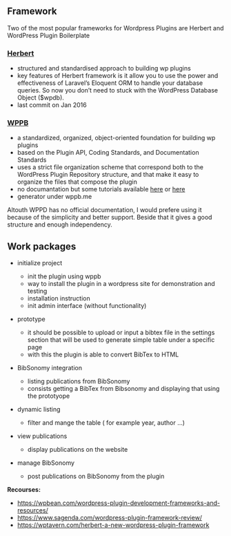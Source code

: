 ## Framework
Two of the most popular frameworks for Wordpress Plugins are Herbert and WordPress Plugin Boilerplate 

### [Herbert](https://github.com/getherbert/herbert)
* structured and standardised approach to building wp plugins
* key features of Herbert framework is it allow you to use the power and effectiveness of Laravel’s Eloquent ORM to handle your database queries. So now you don’t need to stuck with the WordPress Database Object ($wpdb).
* last commit on Jan 2016

### [WPPB](https://wppb.io)
* a standardized, organized, object-oriented foundation for building wp plugins
* based on the Plugin API, Coding Standards, and Documentation Standards
* uses a strict file organization scheme that correspond both to the WordPress Plugin Repository structure, and that make it easy to organize the files that compose the plugin
* no documantation but some tutorials available [here](https://scotch.io/tutorials/how-to-build-a-wordpress-plugin-part-1) or [here](https://www.sitepoint.com/wordpress-plugin-boilerplate/)
* generator under wppb.me

Altouth WPPD has no official documentation, I would prefere using it because of the simplicity and better support. Beside that it gives a good structure and enough independency.

## Work packages
* initialize project
    * init the plugin using wppb
    * way to install the plugin in a wordpress site for demonstration and testing
    * installation instruction
    * init admin interface (without functionality)

* prototype
    * it should be possible to upload or input a bibtex file in the settings section that will be used to generate simple table under a specific page
    * with this the plugin is able to convert BibTex to HTML

* BibSonomy integration
    * listing publications from BibSonomy 
    * consists getting a BibTex from Bibsonomy and displaying that using the prototyope

* dynamic listing
    * filter and mange the table ( for example year, author ...)

* view publications
    * display publications on the website

* manage BibSonomy
    * post publications on BibSonomy from the plugin

**Recourses:**

* https://wpbean.com/wordpress-plugin-development-frameworks-and-resources/
* https://www.sagenda.com/wordpress-plugin-framework-review/
* https://wptavern.com/herbert-a-new-wordpress-plugin-framework